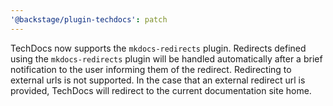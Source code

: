 ```yaml
---
'@backstage/plugin-techdocs': patch
---
```


TechDocs now supports the `mkdocs-redirects` plugin. Redirects defined using the `mkdocs-redirects` plugin will be handled automatically after a brief notification to the user informing them of the redirect. Redirecting to external urls is not supported. In the case that an external redirect url is provided, TechDocs will redirect to the current documentation site home.
